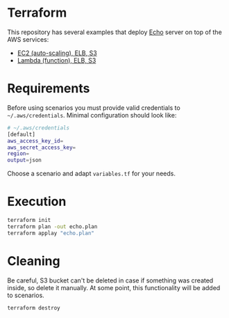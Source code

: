 # Terraform

This repository has several examples that deploy [Echo](../Python/web/echo) server on top of the AWS services:
  * [EC2 (auto-scaling), ELB, S3](./ec2-auto-scaling)
  * [Lambda (function), ELB, S3](./lambda-function)
  
# Requirements
Before using scenarios you must provide valid credentials to `~/.aws/credentials`.
Minimal configuration should look like:
```bash
# ~/.aws/credentials
[default]
aws_access_key_id=
aws_secret_access_key=
region=
output=json
```
Choose a scenario and adapt `variables.tf` for your needs.

# Execution

```bash
terraform init
terraform plan -out echo.plan
terraform applay "echo.plan"
```

# Cleaning
Be careful, S3 bucket can't be deleted in case if something was created inside, so delete it manually.
At some point, this functionality will be added to scenarios.

```bash
terraform destroy
```
